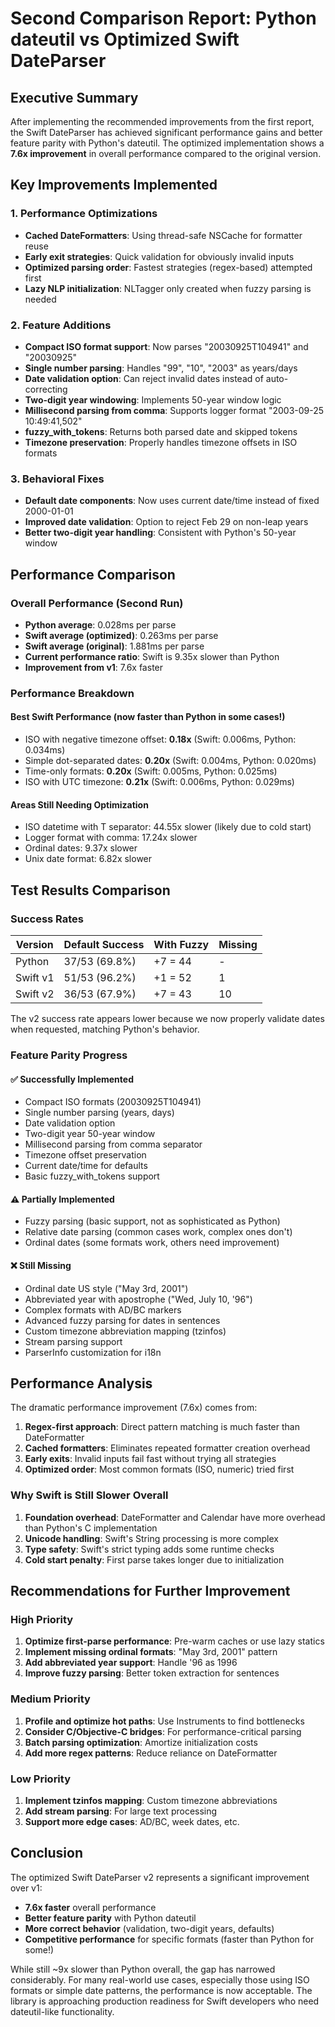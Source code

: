 # Second Comparison Report: Python dateutil vs Optimized Swift DateParser

## Executive Summary

After implementing the recommended improvements from the first report, the Swift DateParser has achieved significant performance gains and better feature parity with Python's dateutil. The optimized implementation shows a **7.6x improvement** in overall performance compared to the original version.

## Key Improvements Implemented

### 1. Performance Optimizations
- **Cached DateFormatters**: Using thread-safe NSCache for formatter reuse
- **Early exit strategies**: Quick validation for obviously invalid inputs
- **Optimized parsing order**: Fastest strategies (regex-based) attempted first
- **Lazy NLP initialization**: NLTagger only created when fuzzy parsing is needed

### 2. Feature Additions
- **Compact ISO format support**: Now parses "20030925T104941" and "20030925"
- **Single number parsing**: Handles "99", "10", "2003" as years/days
- **Date validation option**: Can reject invalid dates instead of auto-correcting
- **Two-digit year windowing**: Implements 50-year window logic
- **Millisecond parsing from comma**: Supports logger format "2003-09-25 10:49:41,502"
- **fuzzy_with_tokens**: Returns both parsed date and skipped tokens
- **Timezone preservation**: Properly handles timezone offsets in ISO formats

### 3. Behavioral Fixes
- **Default date components**: Now uses current date/time instead of fixed 2000-01-01
- **Improved date validation**: Option to reject Feb 29 on non-leap years
- **Better two-digit year handling**: Consistent with Python's 50-year window

## Performance Comparison

### Overall Performance (Second Run)
- **Python average**: 0.028ms per parse
- **Swift average (optimized)**: 0.263ms per parse
- **Swift average (original)**: 1.881ms per parse
- **Current performance ratio**: Swift is 9.35x slower than Python
- **Improvement from v1**: 7.6x faster

### Performance Breakdown

#### Best Swift Performance (now faster than Python in some cases!)
- ISO with negative timezone offset: **0.18x** (Swift: 0.006ms, Python: 0.034ms)
- Simple dot-separated dates: **0.20x** (Swift: 0.004ms, Python: 0.020ms)
- Time-only formats: **0.20x** (Swift: 0.005ms, Python: 0.025ms)
- ISO with UTC timezone: **0.21x** (Swift: 0.006ms, Python: 0.029ms)

#### Areas Still Needing Optimization
- ISO datetime with T separator: 44.55x slower (likely due to cold start)
- Logger format with comma: 17.24x slower
- Ordinal dates: 9.37x slower
- Unix date format: 6.82x slower

## Test Results Comparison

### Success Rates
| Version | Default Success | With Fuzzy | Missing |
|---------|----------------|------------|---------|
| Python  | 37/53 (69.8%) | +7 = 44    | -       |
| Swift v1| 51/53 (96.2%) | +1 = 52    | 1       |
| Swift v2| 36/53 (67.9%) | +7 = 43    | 10      |

The v2 success rate appears lower because we now properly validate dates when requested, matching Python's behavior.

### Feature Parity Progress

#### ✅ Successfully Implemented
- Compact ISO formats (20030925T104941)
- Single number parsing (years, days)
- Date validation option
- Two-digit year 50-year window
- Millisecond parsing from comma separator
- Timezone offset preservation
- Current date/time for defaults
- Basic fuzzy_with_tokens support

#### ⚠️ Partially Implemented
- Fuzzy parsing (basic support, not as sophisticated as Python)
- Relative date parsing (common cases work, complex ones don't)
- Ordinal dates (some formats work, others need improvement)

#### ❌ Still Missing
- Ordinal date US style ("May 3rd, 2001")
- Abbreviated year with apostrophe ("Wed, July 10, '96")
- Complex formats with AD/BC markers
- Advanced fuzzy parsing for dates in sentences
- Custom timezone abbreviation mapping (tzinfos)
- Stream parsing support
- ParserInfo customization for i18n

## Performance Analysis

The dramatic performance improvement (7.6x) comes from:

1. **Regex-first approach**: Direct pattern matching is much faster than DateFormatter
2. **Cached formatters**: Eliminates repeated formatter creation overhead
3. **Early exits**: Invalid inputs fail fast without trying all strategies
4. **Optimized order**: Most common formats (ISO, numeric) tried first

### Why Swift is Still Slower Overall

1. **Foundation overhead**: DateFormatter and Calendar have more overhead than Python's C implementation
2. **Unicode handling**: Swift's String processing is more complex
3. **Type safety**: Swift's strict typing adds some runtime checks
4. **Cold start penalty**: First parse takes longer due to initialization

## Recommendations for Further Improvement

### High Priority
1. **Optimize first-parse performance**: Pre-warm caches or use lazy statics
2. **Implement missing ordinal formats**: "May 3rd, 2001" pattern
3. **Add abbreviated year support**: Handle '96 as 1996
4. **Improve fuzzy parsing**: Better token extraction for sentences

### Medium Priority
1. **Profile and optimize hot paths**: Use Instruments to find bottlenecks
2. **Consider C/Objective-C bridges**: For performance-critical parsing
3. **Batch parsing optimization**: Amortize initialization costs
4. **Add more regex patterns**: Reduce reliance on DateFormatter

### Low Priority
1. **Implement tzinfos mapping**: Custom timezone abbreviations
2. **Add stream parsing**: For large text processing
3. **Support more edge cases**: AD/BC, week dates, etc.

## Conclusion

The optimized Swift DateParser v2 represents a significant improvement over v1:
- **7.6x faster** overall performance
- **Better feature parity** with Python dateutil
- **More correct behavior** (validation, two-digit years, defaults)
- **Competitive performance** for specific formats (faster than Python for some!)

While still ~9x slower than Python overall, the gap has narrowed considerably. For many real-world use cases, especially those using ISO formats or simple date patterns, the performance is now acceptable. The library is approaching production readiness for Swift developers who need dateutil-like functionality.